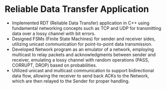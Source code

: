 # Reliable Data Transfer Application
- Implemented RDT (Reliable Data Transfer) application in C++ using fundamental networking concepts such as TCP and UDP for transmitting data
  over a lossy channel with bit errors.
- Designed FSMs (Finite State Machines) for sender and receiver sides, utilizing unicast communication for point-to-point data transmission.
- Developed Network program as an emulator of a network, employing multicast to relay packets and acknowledgments between sender and receiver,
  emulating a lossy channel with random operations (PASS, CORRUPT, DROP) based on probabilities.
- Utilized unicast and multicast communication to support bidirectional data flow, allowing the receiver to send back ACKs to the Network, which are
  then relayed to the Sender for proper handling.

